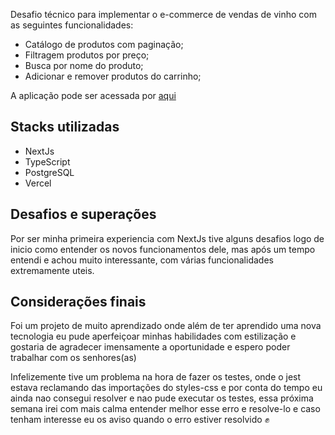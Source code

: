 
Desafio técnico para implementar o e-commerce de vendas de vinho com as seguintes funcionalidades:

- Catálogo de produtos com paginação;
- Filtragem produtos por preço;
- Busca por nome do produto;
- Adicionar e remover produtos do carrinho;

A aplicação pode ser acessada por [aqui](https://wine-front-4kv6kibt5-alexcubas.vercel.app)

## Stacks utilizadas

- NextJs
- TypeScript
- PostgreSQL
- Vercel

## Desafios e superações

  Por ser minha primeira experiencia com NextJs tive alguns desafios logo de inicio como entender os novos funcionamentos dele, mas após um tempo entendi e achou muito interessante, com várias funcionalidades extremamente uteis.
  
## Considerações finais

  Foi um projeto de muito aprendizado onde além de ter aprendido uma nova tecnologia eu pude aperfeiçoar minhas habilidades com estilização e gostaria de agradecer imensamente a oportunidade e espero poder trabalhar com os senhores(as)
  
  Infelizemente tive um problema na hora de fazer os testes, onde o jest estava reclamando das importações do styles-css e por conta do tempo eu ainda nao consegui resolver e nao pude executar os testes, essa próxima semana irei com mais calma entender melhor esse erro e resolve-lo e caso tenham interesse eu os aviso quando o erro estiver resolvido ✊
